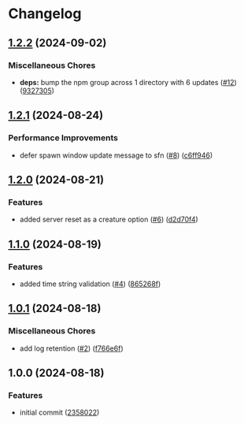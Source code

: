# Changelog

## [1.2.2](https://github.com/kieranbrown/bat-enjoyers-discord-bot/compare/v1.2.1...v1.2.2) (2024-09-02)


### Miscellaneous Chores

* **deps:** bump the npm group across 1 directory with 6 updates ([#12](https://github.com/kieranbrown/bat-enjoyers-discord-bot/issues/12)) ([9327305](https://github.com/kieranbrown/bat-enjoyers-discord-bot/commit/9327305afd73b1d7e96f46538008b10940f46978))

## [1.2.1](https://github.com/kieranbrown/bat-enjoyers-discord-bot/compare/v1.2.0...v1.2.1) (2024-08-24)


### Performance Improvements

* defer spawn window update message to sfn ([#8](https://github.com/kieranbrown/bat-enjoyers-discord-bot/issues/8)) ([c6ff946](https://github.com/kieranbrown/bat-enjoyers-discord-bot/commit/c6ff9460a9c6f883b8c3ebc067af187c75b9025c))

## [1.2.0](https://github.com/kieranbrown/bat-enjoyers-discord-bot/compare/v1.1.0...v1.2.0) (2024-08-21)


### Features

* added server reset as a creature option ([#6](https://github.com/kieranbrown/bat-enjoyers-discord-bot/issues/6)) ([d2d70f4](https://github.com/kieranbrown/bat-enjoyers-discord-bot/commit/d2d70f4d1fd6abffc9e8f7508d5f6e346599d926))

## [1.1.0](https://github.com/kieranbrown/bat-enjoyers-discord-bot/compare/v1.0.1...v1.1.0) (2024-08-19)


### Features

* added time string validation ([#4](https://github.com/kieranbrown/bat-enjoyers-discord-bot/issues/4)) ([865268f](https://github.com/kieranbrown/bat-enjoyers-discord-bot/commit/865268f20675c39cc0615839469ce407c07cebbf))

## [1.0.1](https://github.com/kieranbrown/bat-enjoyers-discord-bot/compare/v1.0.0...v1.0.1) (2024-08-18)


### Miscellaneous Chores

* add log retention ([#2](https://github.com/kieranbrown/bat-enjoyers-discord-bot/issues/2)) ([f766e6f](https://github.com/kieranbrown/bat-enjoyers-discord-bot/commit/f766e6fe3df68089b6f5c8ac76b270d617cdd747))

## 1.0.0 (2024-08-18)


### Features

* initial commit ([2358022](https://github.com/kieranbrown/bat-enjoyers-discord-bot/commit/2358022c0f3191a7e2a8b9758d2e9a9c4039fe6b))
